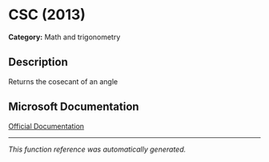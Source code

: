 # CSC (2013)

**Category:** Math and trigonometry

## Description
Returns the cosecant of an angle

## Microsoft Documentation
[Official Documentation](https://support.microsoft.com//en-us/office/csc-function-07379361-219a-4398-8675-07ddc4f135c1)

---
*This function reference was automatically generated.*

